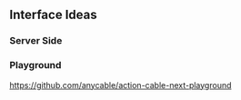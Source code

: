 ## Interface Ideas

### Server Side

### Playground

https://github.com/anycable/action-cable-next-playground
